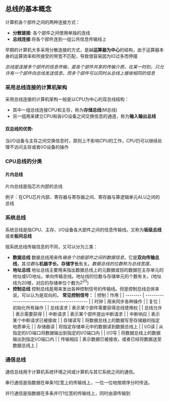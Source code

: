 ## 总线的基本概念

计算机各个部件之间的两种连接方式：

- **分散链接**: 各个部件之间使用单独的连线
- **总线连接**:将各个部件连到一组公共信息传输线上

早期的计算机大多采用分散连接的方式，是**以运算器为中心**的结构，由于运算器本身的运算效率和所接受的带宽不匹配，导致很容易因为IO过多而停摆

*总线是连接多个部件的信息传输，是各个部件共享的传输介质。在某一时刻，只允许有一个部件向总线发送信息，而多个部件可以同时从总线上接收相同的信息*

### 采用总线连接的计算机架构

采用总线连接的计算机架构一般是以CPU为中心的双总线结构：

- 其中一组总线连接CPU和主存，称为**存储总线**(M总线)
- 另一组用来建立CPU和各I/O设备之间交换信息的通道，称为**输入输出总线**

#### 双总线的优势:

当I/O设备与主存之间交换信息时，原则上不影响CPU的工作，CPU仍可以继续处理不访问主存或者I/O设备的操作

### CPU总线的分类

#### 片内总线

片内总线是指芯片内部的总线

例子：在CPU芯片内部、寄存器与寄存器之间、寄存器与算逻辑单元ALU之间的总线

### 系统总线

系统总线是指CPU、主存、I/O设备各大部件之间的信息传输线。又称为**板级总线**或者**板间总线**

按系统总线传输信息的不同，又可以分为三类：

- **数据总线**
  数据总线用来传*输各个功能部件之间的数据信息*，它是**双向传输总线**，其*位数*与**机器字长、存储字长**有关。*数据总线的位数称为总线宽度。*
- **地址总线**
  地址总线主要用来指出数据总线上的元数据或目的数据在主存单元的地址或I/O地址。单向传输总线。地址线的位数与存储单元的个数有关。(地址线为20根，对应的存储单位个数为$2^{20}$)
- **控制总线**
  控制总线是用来发出各种控制信号的传输线。但是控制总线总体来说，可以认为是双向的。
  **常见控制信号：**
 | 控制     | 作用                                           |
 | -------- | ---------------------------------------------- |
  | 时钟     | 用来同步各种操作                               |
  | 复位     | 初始化所有操作                                 |
  | 总线请求 | 表示某个部件需要获得总线使用权                 |
  | 总线允许 | 表示需要获得                                   |
  | 中断请求 | 表示某个部件提出中断请求                       |
  | 中断响应 | 表示某个中断请求已被接收                       |
  | 存储读写 | 将数据总线上的数据写至存储器的指定地质单元     |
  | 存储器读 | 将指定存储单元中的数据读到数据总线上           |
  | I/O读    | 从指定的I/O端口将数据输出到指定的I/O端口内     |
  | I/O写    | 将数据总线上的数据输出到指定I/O端口内          |
  | 传输相应 | 表示数据已被接收，或者已经将数据送至数据总线上 |

### 通信总线

通信总线用于计算机系统环境之间或计算机与其它系统之间的通信。

串行通信是指数据在单条1位宽上的传输线上，一位一位地按顺序分时传送。

并行通信是指数据在多条并行1位宽的传输线上，同时由源传输到
